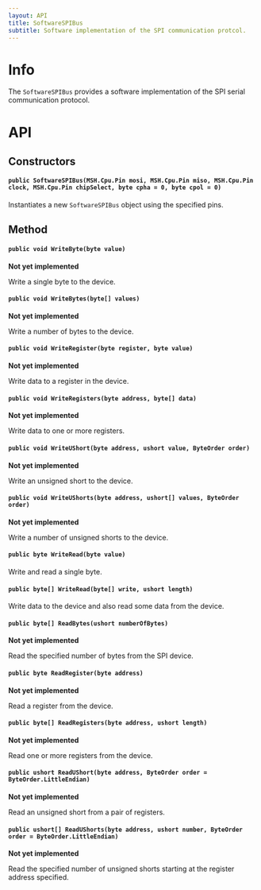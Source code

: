 ```yaml
---
layout: API
title: SoftwareSPIBus
subtitle: Software implementation of the SPI communication protcol.
---
```


# Info

The `SoftwareSPIBus` provides a software implementation of the SPI serial communication protocol.


# API

## Constructors

#### `public SoftwareSPIBus(MSH.Cpu.Pin mosi, MSH.Cpu.Pin miso, MSH.Cpu.Pin clock, MSH.Cpu.Pin chipSelect, byte cpha = 0, byte cpol = 0)`

Instantiates a new `SoftwareSPIBus` object using the specified pins.

## Method

#### `public void WriteByte(byte value)`

**Not yet implemented**

Write a single byte to the device.

#### `public void WriteBytes(byte[] values)`

**Not yet implemented**

Write a number of bytes to the device.

#### `public void WriteRegister(byte register, byte value)`

**Not yet implemented**

Write data to a register in the device.

#### `public void WriteRegisters(byte address, byte[] data)`

**Not yet implemented**

Write data to one or more registers.

#### `public void WriteUShort(byte address, ushort value, ByteOrder order)`

**Not yet implemented**

Write an unsigned short to the device.

#### `public void WriteUShorts(byte address, ushort[] values, ByteOrder order)`

**Not yet implemented**

Write a number of unsigned shorts to the device.

#### `public byte WriteRead(byte value)`

Write and read a single byte.

#### `public byte[] WriteRead(byte[] write, ushort length)`

Write data to the device and also read some data from the device.

#### `public byte[] ReadBytes(ushort numberOfBytes)`

**Not yet implemented**

Read the specified number of bytes from the SPI device.

#### `public byte ReadRegister(byte address)`

**Not yet implemented**

Read a register from the device.

#### `public byte[] ReadRegisters(byte address, ushort length)`

**Not yet implemented**

Read one or more registers from the device.

#### `public ushort ReadUShort(byte address, ByteOrder order = ByteOrder.LittleEndian)`

**Not yet implemented**

Read an unsigned short from a pair of registers.

#### `public ushort[] ReadUShorts(byte address, ushort number, ByteOrder order = ByteOrder.LittleEndian)`

**Not yet implemented**

Read the specified number of unsigned shorts starting at the register address specified.




